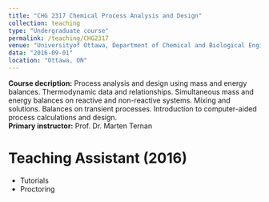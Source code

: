 ```yaml
---
title: "CHG 2317 Chemical Process Analysis and Design"
collection: teaching
type: "Undergraduate course"
permalink: /teaching/CHG2317
venue: "Universityof Ottawa, Department of Chemical and Biological Engineering"
data: "2016-09-01"
location: "Ottawa, ON"
---
```


<b>Course decription:</b> Process analysis and design using mass and energy balances. Thermodynamic data and relationships. Simultaneous mass and energy balances on reactive and non-reactive systems. Mixing and solutions. Balances on transient processes. Introduction to computer-aided process calculations and design. \
<b>Primary instructor:</b> Prof. Dr. Marten Ternan

# Teaching Assistant (2016)
* Tutorials
* Proctoring